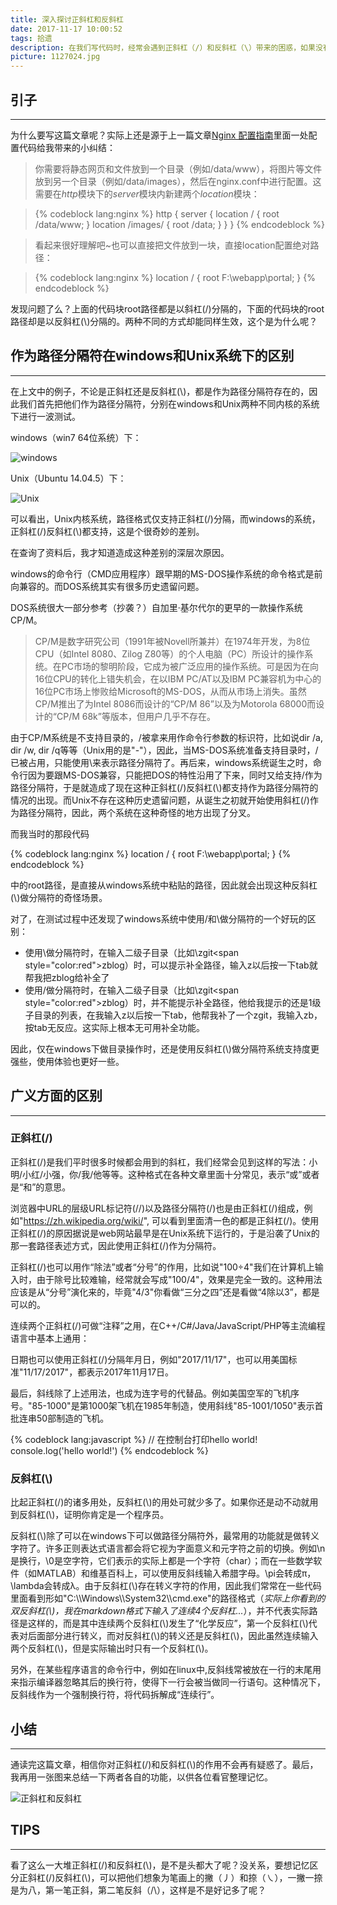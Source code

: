 ```yaml
---
title: 深入探讨正斜杠和反斜杠
date: 2017-11-17 10:00:52
tags: 拾遗
description: 在我们写代码时，经常会遇到正斜杠（/）和反斜杠（\）带来的困惑，如果没有专门深入研究过，很容易搞混。大多数情况下不会真的出问题，但是一旦有一次不小心搞错了，还真挺难受的。只要您能仔细看完这篇文章，相信以后区分正斜杠（/）和反斜杠（\）就不会出现问题。
picture: 1127024.jpg
---
```


## 引子

***

为什么要写这篇文章呢？实际上还是源于上一篇文章[Nginx 配置指南](http://tuobaye.com/2017/11/11/Nginx%20%E9%85%8D%E7%BD%AE%E6%8C%87%E5%8D%97/)里面一处配置代码给我带来的小纠结：

> 你需要将静态网页和文件放到一个目录（例如/data/www），将图片等文件放到另一个目录（例如/data/images），然后在nginx.conf中进行配置。这需要在*http*模块下的*server*模块内新建两个*location*模块：

>  {% codeblock lang:nginx %}
  http {
      server {
          location / {
              root /data/www;
          }
          location /images/ {
              root /data;
          }
      }
  }
  {% endcodeblock %}

>  看起来很好理解吧~也可以直接把文件放到一块，直接location配置绝对路径：

>  {% codeblock lang:nginx %}
  location / {
      root   F:\webapp\portal;
  }
  {% endcodeblock %}

发现问题了么？上面的代码块root路径都是以斜杠(/)分隔的，下面的代码块的root路径却是以反斜杠(\\)分隔的。两种不同的方式却能同样生效，这个是为什么呢？

## 作为路径分隔符在windows和Unix系统下的区别

***

在上文中的例子，不论是正斜杠还是反斜杠(\\)，都是作为路径分隔符存在的，因此我们首先把他们作为路径分隔符，分别在windows和Unix两种不同内核的系统下进行一波测试。

windows（win7 64位系统）下：

![windows](windows.png)

Unix（Ubuntu 14.04.5）下：

![Unix](Unix.png)

可以看出，Unix内核系统，路径格式仅支持正斜杠(/)分隔，而windows的系统，正斜杠(/)反斜杠(\\)都支持，这是个很奇妙的差别。

在查询了资料后，我才知道造成这种差别的深层次原因。

windows的命令行（CMD应用程序）跟早期的MS-DOS操作系统的命令格式是前向兼容的。而DOS系统其实有很多历史遗留问题。

DOS系统很大一部分参考（抄袭？）自加里·基尔代尔的更早的一款操作系统CP/M。

> CP/M是数字研究公司（1991年被Novell所兼并）在1974年开发，为8位CPU（如Intel 8080、Zilog Z80等）的个人电脑（PC）所设计的操作系统。在PC市场的黎明阶段，它成为被广泛应用的操作系统。可是因为在向16位CPU的转化上错失机会，在以IBM PC/AT以及IBM PC兼容机为中心的16位PC市场上惨败给Microsoft的MS-DOS，从而从市场上消失。虽然CP/M推出了为Intel 8086而设计的“CP/M 86”以及为Motorola 68000而设计的“CP/M 68k”等版本，但用户几乎不存在。

由于CP/M系统是不支持目录的，/被拿来用作命令行参数的标识符，比如说dir /a, dir /w, dir /q等等（Unix用的是"-"），因此，当MS-DOS系统准备支持目录时，/已被占用，只能使用\来表示路径分隔符了。再后来，windows系统诞生之时，命令行因为要跟MS-DOS兼容，只能把DOS的特性沿用了下来，同时又给支持/作为路径分隔符，于是就造成了现在这种正斜杠(/)反斜杠(\\)都支持作为路径分隔符的情况的出现。而Unix不存在这种历史遗留问题，从诞生之初就开始使用斜杠(/)作为路径分隔符，因此，两个系统在这种奇怪的地方出现了分叉。

而我当时的那段代码

{% codeblock lang:nginx %}
  location / {
      root   F:\webapp\portal;
  }
{% endcodeblock %}

中的root路径，是直接从windows系统中粘贴的路径，因此就会出现这种反斜杠(\\)做分隔符的奇怪场景。

对了，在测试过程中还发现了windows系统中使用/和\做分隔符的一个好玩的区别：

- 使用\做分隔符时，在输入二级子目录（比如\zgit\<span style="color:red">zblog</span>）时，可以提示补全路径，输入z以后按一下tab就帮我把zblog给补全了
- 使用/做分隔符时，在输入二级子目录（比如\zgit\<span style="color:red">zblog</span>）时，并不能提示补全路径，他给我提示的还是1级子目录的列表，在我输入z以后按一下tab，他帮我补了一个zgit，我输入zb，按tab无反应。这实际上根本无可用补全功能。

因此，仅在windows下做目录操作时，还是使用反斜杠(\\)做分隔符系统支持度更强些，使用体验也更好一些。

## 广义方面的区别

***

### 正斜杠(/)

正斜杠(/)是我们平时很多时候都会用到的斜杠，我们经常会见到这样的写法：小明/小红/小强，你/我/他等等。这种格式在各种文章里面十分常见，表示“或”或者是“和”的意思。

浏览器中URL的层级URL标记符(//)以及路径分隔符(/)也是由正斜杠(/)组成，例如"https://zh.wikipedia.org/wiki/", 可以看到里面清一色的都是正斜杠(/)。使用正斜杠(/)的原因据说是web网站最早是在Unix系统下运行的，于是沿袭了Unix的那一套路径表述方式，因此使用正斜杠(/)作为分隔符。

正斜杠(/)也可以用作“除法”或者“分号”的作用，比如说"100÷4"我们在计算机上输入时，由于除号比较难输，经常就会写成"100/4"，效果是完全一致的。这种用法应该是从“分号”演化来的，毕竟"4/3"你看做“三分之四”还是看做“4除以3”，都是可以的。

连续两个正斜杠(/)可做“注释”之用，在C++/C#/Java/JavaScript/PHP等主流编程语言中基本上通用：

日期也可以使用正斜杠(/)分隔年月日，例如"2017/11/17"，也可以用美国标准"11/17/2017"，都表示2017年11月17日。

最后，斜线除了上述用法，也成为连字号的代替品。例如美国空军的飞机序号。"85-1000"是第1000架飞机在1985年制造，使用斜线"85-1001/1050"表示首批连串50部制造的飞机。

{% codeblock lang:javascript %}
    // 在控制台打印hello world!
    console.log('hello world!')
{% endcodeblock %}

### 反斜杠(\\)

比起正斜杠(/)的诸多用处，反斜杠(\\)的用处可就少多了。如果你还是动不动就用到反斜杠(\\)，证明你肯定是一个程序员。

反斜杠(\\)除了可以在windows下可以做路径分隔符外，最常用的功能就是做转义字符了。许多正则表达式语言都会将它视为字面意义和元字符之前的切换。例如\n是换行，\0是空字符，它们表示的实际上都是一个字符（char）；而在一些数学软件（如MATLAB）和维基百科上，可以使用反斜线输入希腊字母。\pi会转成π，\lambda会转成λ。由于反斜杠(\\)存在转义字符的作用，因此我们常常在一些代码里面看到形如"C:\\\\Windows\\\\System32\\\\cmd.exe"的路径格式（*实际上你看到的双反斜杠(\\)，我在markdown格式下输入了连续4个反斜杠...*），并不代表实际路径是这样的，而是其中连续两个反斜杠(\\)发生了“化学反应”，第一个反斜杠(\\)代表对后面部分进行转义，而对反斜杠(\\)的转义还是反斜杠(\\)，因此虽然连续输入两个反斜杠(\\)，但是实际输出时只有一个反斜杠(\\)。

另外，在某些程序语言的命令行中，例如在linux中,反斜线常被放在一行的末尾用来指示编译器忽略其后的换行符，使得下一行会被当做同一行语句。这种情况下，反斜线作为一个强制换行符，将代码拆解成“连续行”。

## 小结

***

通读完这篇文章，相信你对正斜杠(/)和反斜杠(\\)的作用不会再有疑惑了。最后，我再用一张图来总结一下两者各自的功能，以供各位看官整理记忆。

![正斜杠和反斜杠](slash.png)

## TIPS

***

看了这么一大堆正斜杠(/)和反斜杠(\\)，是不是头都大了呢？没关系，要想记忆区分正斜杠(/)反斜杠(\\)，可以把他们想象为笔画上的撇（丿）和捺（㇏），一撇一捺是为八，第一笔正斜，第二笔反斜（/\），这样是不是好记多了呢？